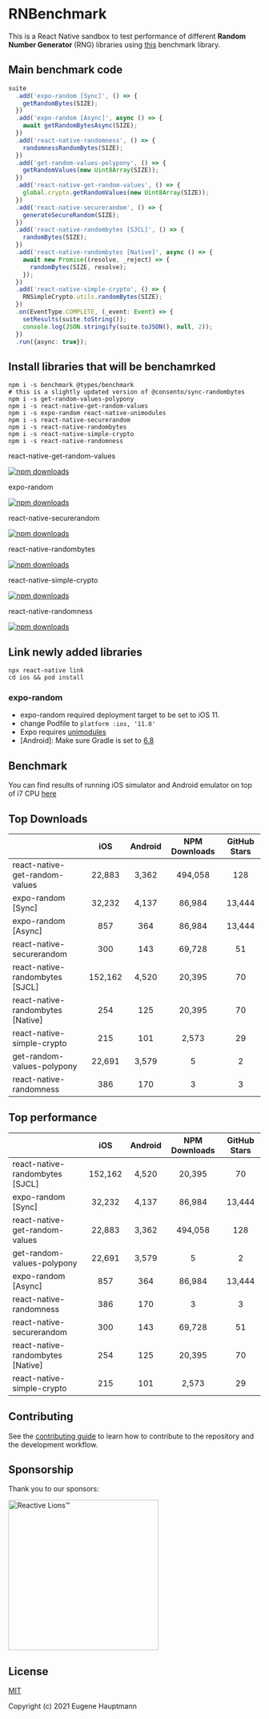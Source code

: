 # RNBenchmark

This is a React Native sandbox to test performance of different **Random Number Generator** (RNG) libraries using [this](https://www.npmjs.com/package/react-native-benchmark) benchmark library.

## Main benchmark code

```Typescript
suite
  .add('expo-random [Sync]', () => {
    getRandomBytes(SIZE);
  })
  .add('expo-random [Async]', async () => {
    await getRandomBytesAsync(SIZE);
  })
  .add('react-native-randomness', () => {
    randomnessRandomBytes(SIZE);
  })
  .add('get-random-values-polypony', () => {
    getRandomValues(new Uint8Array(SIZE));
  })
  .add('react-native-get-random-values', () => {
    global.crypto.getRandomValues(new Uint8Array(SIZE));
  })
  .add('react-native-securerandom', () => {
    generateSecureRandom(SIZE);
  })
  .add('react-native-randombytes [SJCL]', () => {
    randomBytes(SIZE);
  })
  .add('react-native-randombytes [Native]', async () => {
    await new Promise((resolve, _reject) => {
      randomBytes(SIZE, resolve);
    });
  })
  .add('react-native-simple-crypto', () => {
    RNSimpleCrypto.utils.randomBytes(SIZE);
  })
  .on(EventType.COMPLETE, (_event: Event) => {
    setResults(suite.toString());
    console.log(JSON.stringify(suite.toJSON(), null, 2));
  })
  .run({async: true});
```

## Install libraries that will be benchamrked

```shell
npm i -s benchmark @types/benchmark
# this is a slightly updated version of @consento/sync-randombytes
npm i -s get-random-values-polypony
npm i -s react-native-get-random-values
npm i -s expo-random react-native-unimodules
npm i -s react-native-securerandom
npm i -s react-native-randombytes
npm i -s react-native-simple-crypto
npm i -s react-native-randomness
```

react-native-get-random-values

[![npm downloads](https://img.shields.io/npm/dw/react-native-get-random-values.svg?label=npm%20downloads&style=for-the-badge)](https://npmcharts.com/compare/react-native-get-random-values?minimal=true)

expo-random

[![npm downloads](https://img.shields.io/npm/dw/expo-random.svg?label=npm%20downloads&style=for-the-badge)](https://npmcharts.com/compare/expo-random?minimal=true)

react-native-securerandom

[![npm downloads](https://img.shields.io/npm/dw/react-native-securerandom.svg?label=npm%20downloads&style=for-the-badge)](https://npmcharts.com/compare/react-native-securerandom?minimal=true)

react-native-randombytes

[![npm downloads](https://img.shields.io/npm/dw/@consento/sync-randombytes.svg?label=npm%20downloads&style=for-the-badge)](https://npmcharts.com/compare/@consento/sync-randombytes?minimal=true)

react-native-simple-crypto

[![npm downloads](https://img.shields.io/npm/dw/react-native-simple-crypto.svg?label=npm%20downloads&style=for-the-badge)](https://npmcharts.com/compare/react-native-simple-crypto?minimal=true)

react-native-randomness

[![npm downloads](https://img.shields.io/npm/dw/react-native-randomness.svg?label=npm%20downloads&style=for-the-badge)](https://npmcharts.com/compare/react-native-randomness?minimal=true)

## Link newly added libraries

```shell
npx react-native link
cd ios && pod install
```

### expo-random

- expo-random required deployment target to be set to iOS 11.
- change Podfile to `platform :ios, '11.0'`
- Expo requires [unimodules](https://docs.expo.io/bare/installing-unimodules/)
- [Android]: Make sure Gradle is set to [6.8](https://github.com/expo/expo/blob/master/android/gradle/wrapper/gradle-wrapper.properties#L6)

## Benchmark

You can find results of running iOS simulator and Android emulator on top of i7 CPU [here](./benchmark)

## Top Downloads

|                                   |   iOS   | Android | NPM Downloads | GitHub Stars |
|-----------------------------------|:-------:|:-------:|:-------------:|:------------:|
| react-native-get-random-values    | 22,883  | 3,362   | 494,058       | 128          |
| expo-random [Sync]                | 32,232  | 4,137   | 86,984        | 13,444       |
| expo-random [Async]               | 857     | 364     | 86,984        | 13,444       |
| react-native-securerandom         | 300     | 143     | 69,728        | 51           |
| react-native-randombytes [SJCL]   | 152,162 | 4,520   | 20,395        | 70           |
| react-native-randombytes [Native] | 254     | 125     | 20,395        | 70           |
| react-native-simple-crypto        | 215     | 101     | 2,573         | 29           |
| get-random-values-polypony        | 22,691  | 3,579   | 5             | 2            |
| react-native-randomness           | 386     | 170     | 3             | 3            |

## Top performance

|                                   |   iOS   | Android | NPM Downloads | GitHub Stars |
|-----------------------------------|:-------:|:-------:|:-------------:|:------------:|
| react-native-randombytes [SJCL]   | 152,162 | 4,520   | 20,395        | 70           |
| expo-random [Sync]                | 32,232  | 4,137   | 86,984        | 13,444       |
| react-native-get-random-values    | 22,883  | 3,362   | 494,058       | 128          |
| get-random-values-polypony        | 22,691  | 3,579   | 5             | 2            |
| expo-random [Async]               | 857     | 364     | 86,984        | 13,444       |
| react-native-randomness           | 386     | 170     | 3             | 3            |
| react-native-securerandom         | 300     | 143     | 69,728        | 51           |
| react-native-randombytes [Native] | 254     | 125     | 20,395        | 70           |
| react-native-simple-crypto        | 215     | 101     | 2,573         | 29           |

## Contributing

See the [contributing guide](CONTRIBUTING.md) to learn how to contribute to the repository and the development workflow.

## Sponsorship

Thank you to our sponsors:

[<img width="300px" src="https://user-images.githubusercontent.com/1857263/114124204-c4e1eb80-98a8-11eb-80ab-64683c24bbc5.png" alt="Reactive Lions™" target="_blank">](https://www.reactivelions.com)

## License

[MIT](./LICENSE)

Copyright (c) 2021 Eugene Hauptmann
